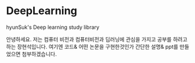 # DeepLearning
hyunSuk's Deep learning study library

안녕하세요. 저는 컴퓨터 비전과 컴퓨터비전과 딥러닝에 관심을 가지고 공부를 하려고 하는 장현석입니다.
여기엔 코드& 어떤 논문을 구현한것인가 간단한 설명& ppt를 만들었으면 첨부하겠습니다.
